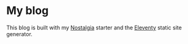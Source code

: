 # My blog

This blog is built with my [Nostalgia](https://github.com/desiredpersona/nostalgia) starter and the [Eleventy](https://github.com/11ty/eleventy) static site generator.
